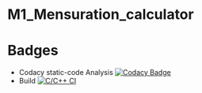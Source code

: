 # M1_Mensuration_calculator
# Badges
* Codacy static-code Analysis [![Codacy Badge](https://app.codacy.com/project/badge/Grade/5ac743740d16406b8e9ad60aa501b5c9)](https://www.codacy.com/gh/Nandhu-P/M1_Mensuration_calculator/dashboard?utm_source=github.com&amp;utm_medium=referral&amp;utm_content=Nandhu-P/M1_Mensuration_calculator&amp;utm_campaign=Badge_Grade)
* Build [![C/C++ CI](https://github.com/Nandhu-P/M1_Mensuration_calculator/actions/workflows/c-cpp.yml/badge.svg)](https://github.com/Nandhu-P/M1_Mensuration_calculator/actions/workflows/c-cpp.yml)

